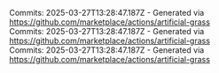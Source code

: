 Commits: 2025-03-27T13:28:47.187Z - Generated via https://github.com/marketplace/actions/artificial-grass
<br>
Commits: 2025-03-27T13:28:47.187Z - Generated via https://github.com/marketplace/actions/artificial-grass
<br>
Commits: 2025-03-27T13:28:47.187Z - Generated via https://github.com/marketplace/actions/artificial-grass
<br>
